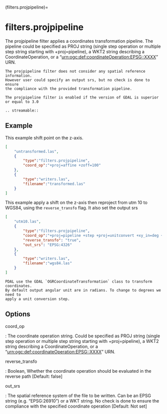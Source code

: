 (filters.projpipeline)=

# filters.projpipeline

The projpipeline filter applies a coordinates transformation pipeline. The pipeline could be specified as PROJ string (single step operation or multiple step string starting with +proj=pipeline), a WKT2 string describing a CoordinateOperation, or a “<urn:ogc:def:coordinateOperation:EPSG::XXXX>” URN.

```{note}
The projpipeline filter does not consider any spatial reference information.
However user could specify an output srs, but no check is done to ensure
the compliance with the provided transformation pipeline.
```

```{note}
The projpipeline filter is enabled if the version of GDAL is superior or equal to 3.0
```

```{eval-rst}
.. streamable::
```

## Example

This example shift point on the z-axis.

```json
[
    "untransformed.las",
    {
        "type":"filters.projpipeline",
        "coord_op":"+proj=affine +zoff=100"
    },
    {
        "type":"writers.las",
        "filename":"transformed.las"
    }
]
```

This example apply a shift on the z-axis then reproject from utm 10
to WGS84, using the `reverse_transfo` flag. It also set the output srs

```json
[
    "utm10.las",
    {
        "type":"filters.projpipeline",
        "coord_op":"+proj=pipeline +step +proj=unitconvert +xy_in=deg +xy_out=rad +step +proj=utm +zone=10 +step +proj=affine +zoff=100",
        "reverse_transfo": "true",
        "out_srs": "EPSG:4326"
    },
    {
        "type":"writers.las",
        "filename":"wgs84.las"
    }
]
```

```{note}
PDAL use the GDAL `OGRCoordinateTransformation` class to transform coordinates.
By default output angular unit are in radians. To change to degrees we need to
apply a unit conversion step.
```

## Options

coord_op

: The coordinate operation string.
  Could be specified as PROJ string (single step operation or
  multiple step string starting with +proj=pipeline),
  a WKT2 string describing a CoordinateOperation,
  or a “<urn:ogc:def:coordinateOperation:EPSG::XXXX>” URN.

reverse_transfo

: Boolean, Whether the coordinate operation should be evaluated
  in the reverse path \[Default: false\]

out_srs

: The spatial reference system of the file to be written.
  Can be an EPSG string (e.g. “EPSG:26910”) or a WKT string.
  No check is done to ensure the compliance with the specified coordinate
  operation \[Default: Not set\]

```{include} filter_opts.md
```
